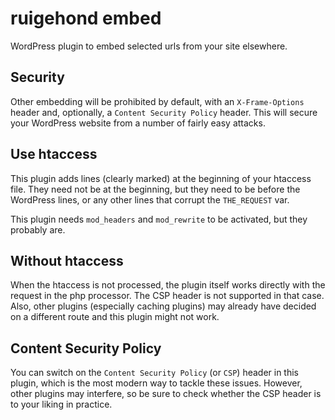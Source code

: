 # ruigehond embed

WordPress plugin to embed selected urls from your site elsewhere.

## Security

Other embedding will be prohibited by default, with an `X-Frame-Options` header and, optionally, a `Content Security Policy` header.
This will secure your WordPress website from a number of fairly easy attacks.

## Use htaccess

This plugin adds lines (clearly marked) at the beginning of your htaccess file.
They need not be at the beginning, but they need to be before the WordPress lines, or any other lines that corrupt the `THE_REQUEST` var.

This plugin needs `mod_headers` and `mod_rewrite` to be activated, but they probably are.

## Without htaccess

When the htaccess is not processed, the plugin itself works directly with the request in the php processor.
The CSP header is not supported in that case.
Also, other plugins (especially caching plugins) may already have decided on a different route and this plugin might not work.


## Content Security Policy

You can switch on the `Content Security Policy` (or `CSP`) header in this plugin, which is the most modern way to tackle these issues.
However, other plugins may interfere, so be sure to check whether the CSP header is to your liking in practice.
